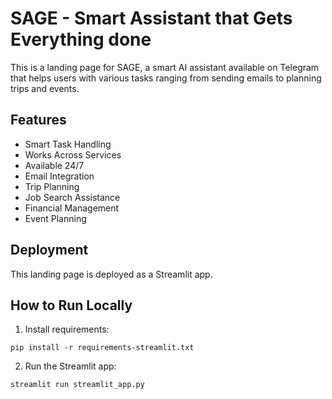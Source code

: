 # SAGE - Smart Assistant that Gets Everything done

This is a landing page for SAGE, a smart AI assistant available on Telegram that helps users with various tasks ranging from sending emails to planning trips and events.

## Features

- Smart Task Handling
- Works Across Services
- Available 24/7
- Email Integration
- Trip Planning
- Job Search Assistance
- Financial Management
- Event Planning

## Deployment

This landing page is deployed as a Streamlit app.

## How to Run Locally

1. Install requirements:
```
pip install -r requirements-streamlit.txt
```

2. Run the Streamlit app:
```
streamlit run streamlit_app.py
```